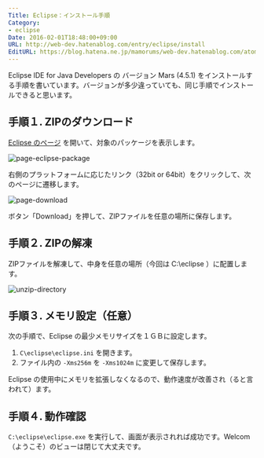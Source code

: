 ```yaml
---
Title: Eclipse：インストール手順
Category:
- eclipse
Date: 2016-02-01T18:48:00+09:00
URL: http://web-dev.hatenablog.com/entry/eclipse/install
EditURL: https://blog.hatena.ne.jp/mamorums/web-dev.hatenablog.com/atom/entry/10328749687179017803
---
```


Eclipse IDE for Java Developers の バージョン Mars (4.5.1) をインストールする手順を書いています。バージョンが多少違っていても、同じ手順でインストールできると思います。

## 手順１. ZIPのダウンロード
[Eclipse のページ](https://eclipse.org/downloads/) を開いて、対象のパッケージを表示します。

![page-eclipse-package](http://cdn-ak.f.st-hatena.com/images/fotolife/m/mamorums/20160814/20160814085100.png)

右側のプラットフォームに応じたリンク（32bit or 64bit）をクリックして、次のページに遷移します。

![page-download](http://cdn-ak.f.st-hatena.com/images/fotolife/m/mamorums/20160814/20160814085101.png)

ボタン「Download」を押して、ZIPファイルを任意の場所に保存します。


## 手順２. ZIPの解凍
ZIPファイルを解凍して、中身を任意の場所（今回は C:\eclipse ）に配置します。

![unzip-directory](http://cdn-ak.f.st-hatena.com/images/fotolife/m/mamorums/20160814/20160814085102.png?1471132319)


## 手順３. メモリ設定（任意）
次の手順で、Eclipse の最少メモリサイズを１ＧＢに設定します。

1. `C\eclipse\eclipse.ini` を開きます。
2. ファイル内の `-Xms256m` を `-Xms1024m` に変更して保存します。

Eclipse の使用中にメモリを拡張しなくなるので、動作速度が改善され（ると言われて）ます。


## 手順４. 動作確認
`C:\eclipse\eclipse.exe` を実行して、画面が表示されれば成功です。Welcom（ようこそ）のビューは閉じて大丈夫です。



